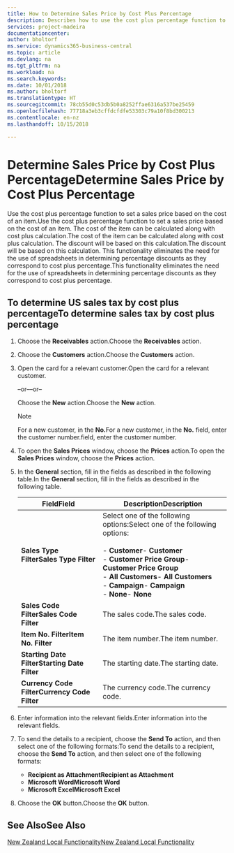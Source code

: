 ```yaml
---
title: How to Determine Sales Price by Cost Plus Percentage
description: Describes how to use the cost plus percentage function to set a sales price based on the cost of an item.
services: project-madeira
documentationcenter: 
author: bholtorf
ms.service: dynamics365-business-central
ms.topic: article
ms.devlang: na
ms.tgt_pltfrm: na
ms.workload: na
ms.search.keywords: 
ms.date: 10/01/2018
ms.author: bholtorf
ms.translationtype: HT
ms.sourcegitcommit: 78cb55d0c53db5b0a8252ffae6316a537be25459
ms.openlocfilehash: 77718a3eb3cffdcfdfe53303c79a10f8bd300213
ms.contentlocale: en-nz
ms.lasthandoff: 10/15/2018

---
```

# <a name="determine-sales-price-by-cost-plus-percentage"></a><span data-ttu-id="b0335-103">Determine Sales Price by Cost Plus Percentage</span><span class="sxs-lookup"><span data-stu-id="b0335-103">Determine Sales Price by Cost Plus Percentage</span></span>
<span data-ttu-id="b0335-104">Use the cost plus percentage function to set a sales price based on the cost of an item.</span><span class="sxs-lookup"><span data-stu-id="b0335-104">Use the cost plus percentage function to set a sales price based on the cost of an item.</span></span> <span data-ttu-id="b0335-105">The cost of the item can be calculated along with cost plus calculation.</span><span class="sxs-lookup"><span data-stu-id="b0335-105">The cost of the item can be calculated along with cost plus calculation.</span></span> <span data-ttu-id="b0335-106">The discount will be based on this calculation.</span><span class="sxs-lookup"><span data-stu-id="b0335-106">The discount will be based on this calculation.</span></span> <span data-ttu-id="b0335-107">This functionality eliminates the need for the use of spreadsheets in determining percentage discounts as they correspond to cost plus percentage.</span><span class="sxs-lookup"><span data-stu-id="b0335-107">This functionality eliminates the need for the use of spreadsheets in determining percentage discounts as they correspond to cost plus percentage.</span></span>  

## <a name="to-determine-sales-tax-by-cost-plus-percentage"></a><span data-ttu-id="b0335-108">To determine US sales tax by cost plus percentage</span><span class="sxs-lookup"><span data-stu-id="b0335-108">To determine sales tax by cost plus percentage</span></span>  

1.  <span data-ttu-id="b0335-109">Choose the **Receivables** action.</span><span class="sxs-lookup"><span data-stu-id="b0335-109">Choose the **Receivables** action.</span></span>  
3.  <span data-ttu-id="b0335-110">Choose the **Customers** action.</span><span class="sxs-lookup"><span data-stu-id="b0335-110">Choose the **Customers** action.</span></span>  
4.  <span data-ttu-id="b0335-111">Open the card for a relevant customer.</span><span class="sxs-lookup"><span data-stu-id="b0335-111">Open the card for a relevant customer.</span></span>  

     <span data-ttu-id="b0335-112">–or–</span><span class="sxs-lookup"><span data-stu-id="b0335-112">–or–</span></span>  

    <span data-ttu-id="b0335-113">Choose the **New** action.</span><span class="sxs-lookup"><span data-stu-id="b0335-113">Choose the **New** action.</span></span>  

    > [!NOTE]  
    >  <span data-ttu-id="b0335-114">For a new customer, in the **No.**</span><span class="sxs-lookup"><span data-stu-id="b0335-114">For a new customer, in the **No.**</span></span> <span data-ttu-id="b0335-115">field, enter the customer number.</span><span class="sxs-lookup"><span data-stu-id="b0335-115">field, enter the customer number.</span></span>  

5.  <span data-ttu-id="b0335-116">To open the **Sales Prices** window, choose the **Prices** action.</span><span class="sxs-lookup"><span data-stu-id="b0335-116">To open the **Sales Prices** window, choose the **Prices** action.</span></span>  
6.  <span data-ttu-id="b0335-117">In the **General** section, fill in the fields as described in the following table.</span><span class="sxs-lookup"><span data-stu-id="b0335-117">In the **General** section, fill in the fields as described in the following table.</span></span>  

    |<span data-ttu-id="b0335-118">Field</span><span class="sxs-lookup"><span data-stu-id="b0335-118">Field</span></span>|<span data-ttu-id="b0335-119">Description</span><span class="sxs-lookup"><span data-stu-id="b0335-119">Description</span></span>|  
    |-----------|-----------------|  
    |<span data-ttu-id="b0335-120">**Sales Type Filter**</span><span class="sxs-lookup"><span data-stu-id="b0335-120">**Sales Type Filter**</span></span>|<span data-ttu-id="b0335-121">Select one of the following options:</span><span class="sxs-lookup"><span data-stu-id="b0335-121">Select one of the following options:</span></span><br /><br /> <span data-ttu-id="b0335-122">-   **Customer**</span><span class="sxs-lookup"><span data-stu-id="b0335-122">-   **Customer**</span></span><br /><span data-ttu-id="b0335-123">-   **Customer Price Group**</span><span class="sxs-lookup"><span data-stu-id="b0335-123">-   **Customer Price Group**</span></span><br /><span data-ttu-id="b0335-124">-   **All Customers**</span><span class="sxs-lookup"><span data-stu-id="b0335-124">-   **All Customers**</span></span><br /><span data-ttu-id="b0335-125">-   **Campaign**</span><span class="sxs-lookup"><span data-stu-id="b0335-125">-   **Campaign**</span></span><br /><span data-ttu-id="b0335-126">-   **None**</span><span class="sxs-lookup"><span data-stu-id="b0335-126">-   **None**</span></span>|  
    |<span data-ttu-id="b0335-127">**Sales Code Filter**</span><span class="sxs-lookup"><span data-stu-id="b0335-127">**Sales Code Filter**</span></span>|<span data-ttu-id="b0335-128">The sales code.</span><span class="sxs-lookup"><span data-stu-id="b0335-128">The sales code.</span></span>|  
    |<span data-ttu-id="b0335-129">**Item No. Filter**</span><span class="sxs-lookup"><span data-stu-id="b0335-129">**Item No. Filter**</span></span>|<span data-ttu-id="b0335-130">The item number.</span><span class="sxs-lookup"><span data-stu-id="b0335-130">The item number.</span></span>|  
    |<span data-ttu-id="b0335-131">**Starting Date Filter**</span><span class="sxs-lookup"><span data-stu-id="b0335-131">**Starting Date Filter**</span></span>|<span data-ttu-id="b0335-132">The starting date.</span><span class="sxs-lookup"><span data-stu-id="b0335-132">The starting date.</span></span>|  
    |<span data-ttu-id="b0335-133">**Currency Code Filter**</span><span class="sxs-lookup"><span data-stu-id="b0335-133">**Currency Code Filter**</span></span>|<span data-ttu-id="b0335-134">The currency code.</span><span class="sxs-lookup"><span data-stu-id="b0335-134">The currency code.</span></span>|  

7.  <span data-ttu-id="b0335-135">Enter information into the relevant fields.</span><span class="sxs-lookup"><span data-stu-id="b0335-135">Enter information into the relevant fields.</span></span>  
8.  <span data-ttu-id="b0335-136">To send the details to a recipient, choose the **Send To** action, and then select one of the following formats:</span><span class="sxs-lookup"><span data-stu-id="b0335-136">To send the details to a recipient, choose the **Send To** action, and then select one of the following formats:</span></span>  

    - <span data-ttu-id="b0335-137">**Recipient as Attachment**</span><span class="sxs-lookup"><span data-stu-id="b0335-137">**Recipient as Attachment**</span></span>  
    - <span data-ttu-id="b0335-138">**Microsoft Word**</span><span class="sxs-lookup"><span data-stu-id="b0335-138">**Microsoft Word**</span></span>  
    - <span data-ttu-id="b0335-139">**Microsoft Excel**</span><span class="sxs-lookup"><span data-stu-id="b0335-139">**Microsoft Excel**</span></span>  

9. <span data-ttu-id="b0335-140">Choose the **OK** button.</span><span class="sxs-lookup"><span data-stu-id="b0335-140">Choose the **OK** button.</span></span>  

## <a name="see-also"></a><span data-ttu-id="b0335-141">See Also</span><span class="sxs-lookup"><span data-stu-id="b0335-141">See Also</span></span>  
[<span data-ttu-id="b0335-142">New Zealand Local Functionality</span><span class="sxs-lookup"><span data-stu-id="b0335-142">New Zealand Local Functionality</span></span>](new-zealand-local-functionality.md)

